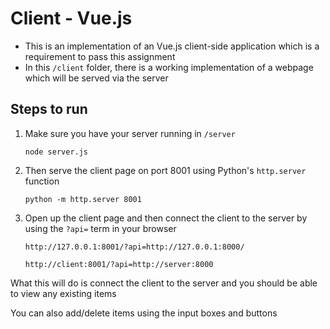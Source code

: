 # Client - Vue.js
- This is an implementation of an Vue.js client-side application which is a requirement to pass this assignment
- In this `/client` folder, there is a working implementation of a webpage which will be served via the server

## Steps to run

1. Make sure you have your server running in `/server`
    ```
    node server.js
    ```
2. Then serve the client page on port 8001 using Python's `http.server` function

    ```
    python -m http.server 8001
    ```

3. Open up the client page and then connect the client to the server by using the `?api=` term in your browser

    ```
    http://127.0.0.1:8001/?api=http://127.0.0.1:8000/
    ```
    ```
    http://client:8001/?api=http://server:8000
    ```

What this will do is connect the client to the server and you should be able to view any existing items

You can also add/delete items using the input boxes and buttons